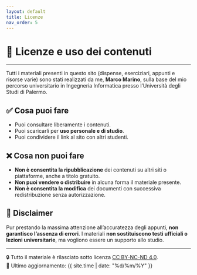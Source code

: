 ```yaml
---
layout: default
title: Licenze
nav_order: 5
---
```


# 📜 Licenze e uso dei contenuti
---
Tutti i materiali presenti in questo sito (dispense, eserciziari, appunti e risorse varie) sono stati realizzati da me, **Marco Marino**, sulla base del mio percorso universitario in Ingegneria Informatica presso l’Università degli Studi di Palermo.

## ✅ Cosa puoi fare

- Puoi consultare liberamente i contenuti.
- Puoi scaricarli per **uso personale e di studio**.
- Puoi condividere il link al sito con altri studenti.

## ❌ Cosa non puoi fare

- **Non è consentita la ripubblicazione** dei contenuti su altri siti o piattaforme, anche a titolo gratuito.
- **Non puoi vendere o distribuire** in alcuna forma il materiale presente.
- **Non è consentita la modifica** dei documenti con successiva redistribuzione senza autorizzazione.

## 📌 Disclaimer

Pur prestando la massima attenzione all’accuratezza degli appunti, **non garantisco l’assenza di errori**. I materiali **non sostituiscono testi ufficiali o lezioni universitarie**, ma vogliono essere un supporto allo studio.

---
🔒 Tutto il materiale è rilasciato sotto licenza [CC BY-NC-ND 4.0](https://creativecommons.org/licenses/by-nc-nd/4.0/).  
🔗 Ultimo aggiornamento: {{ site.time | date: "%d/%m/%Y" }}
